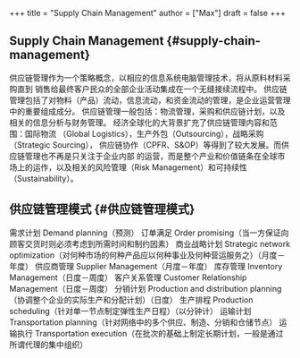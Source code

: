 +++
title = "Supply Chain Management"
author = ["Max"]
draft = false
+++

## Supply Chain Management {#supply-chain-management}

供应链管理作为一个策略概念，以相应的信息系统电脑管理技术，将从原料材料采购直到
销售给最终客户民众的全部企业活动集成在一个无缝接续流程中。
供应链管理包括了对物料（产品）流动，信息流动，和资金流动的管理，是企业运营管理
中的重要组成成分。
供应链管理一般包括：物流管理，采购和供应链计划，以及相关的信息分析与财务管理。
经济全球化的大背景扩充了供应链管理内容和范围：国际物流
（Global Logistics），生产外包（Outsourcing），战略采购（Strategic Sourcing），
供应链协作（CPFR、S&OP）等得到了较大发展。而供应链管理也不再是只关注于企业内部
的运营，而是整个产业和价值链条在全球市场上的运作，以及相关的风险管理（Risk
Management）和可持续性（Sustainability）。


## 供应链管理模式 {#供应链管理模式}

需求计划 Demand planning（预测）
订单满足 Order promising（当一方保证向顾客交货时则必须考虑到所需时间和制约因素）
商业战略计划 Strategic network optimization（对何种市场的何种产品应以何种事业及何种营运服务之）（月度－年度）
供应商管理 Supplier Management（月度－年度）
库存管理 Inventory Management（日度－周度）
客户关系管理 Customer Relationship Management（日度－周度）
分销计划 Production and distribution planning（协调整个企业的实际生产和分配计划）（日度）
生产排程 Production scheduling（针对单一节点制定弹性生产日程）（以分钟计）
运输计划 Transportation planning（针对网络中的多个供应、制造、分销和仓储节点）
运输执行 Transportation execution（在批次的基础上制定长期计划，一般是通过所谓代理的集中组织）
